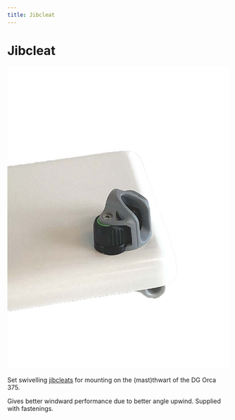 ```yaml
---
title: Jibcleat
---
```

# Jibcleat

![Mainsheet Cleat](../img/boat/Jibcleat.jpg)

Set swivelling [jibcleats](https://dinghygo-support.de/product/set-swiveling-jibcleats-with-fairlead-only-orca-375/?v=3a52f3c22ed6) for mounting on the (mast)thwart of the DG Orca 375.

Gives better windward performance due to better angle upwind. Supplied with fastenings.